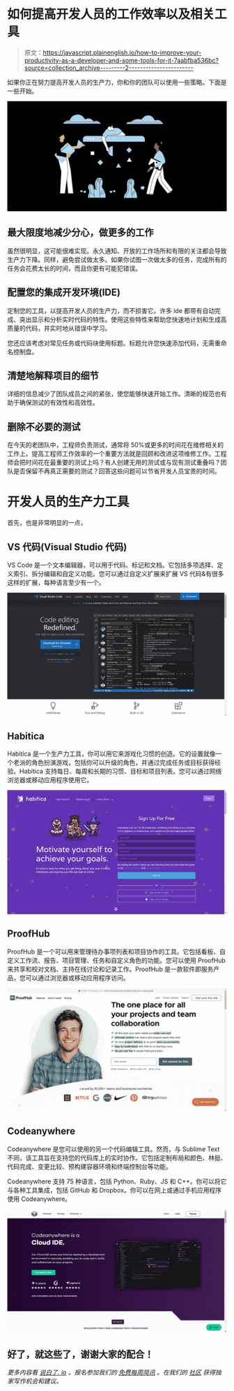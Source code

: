 # 如何提高开发人员的工作效率以及相关工具

> 原文：<https://javascript.plainenglish.io/how-to-improve-your-productivity-as-a-developer-and-some-tools-for-it-7aabfba536bc?source=collection_archive---------2----------------------->

如果你正在努力提高开发人员的生产力，你和你的团队可以使用一些策略。下面是一些开始。

![](img/164750079cef9119edc93ca70a660b72.png)

## 最大限度地减少分心，做更多的工作

虽然很明显，这可能很难实现。永久通知、开放的工作场所和有限的关注都会导致生产力下降。同样，避免尝试做太多。如果你试图一次做太多的任务，完成所有的任务会花费太长的时间，而且你更有可能犯错误。

## 配置您的集成开发环境(IDE)

定制您的工具，以提高开发人员的生产力，而不损害它。许多 ide 都带有自动完成、突出显示和分析实时代码的特性。使用这些特性来帮助您快速地计划和生成高质量的代码，并实时地从错误中学习。

您还应该考虑对常见任务或代码块使用标题。标题允许您快速添加代码，无需重命名控制盘。

## 清楚地解释项目的细节

详细的信息减少了团队成员之间的紧张，使您能够快速开始工作。清晰的规范也有助于确保测试的有效性和高效性。

## 删除不必要的测试

在今天的老团队中，工程师负责测试，通常将 50%或更多的时间花在维修相关的工作上。提高工程师工作效率的一个重要方法就是回顾和改进这项维修工作。工程师会把时间花在最重要的测试上吗？有人创建无用的测试或与现有测试重叠吗？团队是否保留不再真正需要的测试？回答这些问题可以节省开发人员宝贵的时间。

# 开发人员的生产力工具

首先，也是非常明显的一点，

## **VS 代码(Visual Studio 代码)**

VS Code 是一个文本编辑器，可以用于代码、标记和文档。它包括多项选择、定义索引、拆分编辑和自定义功能。您可以通过自定义扩展来扩展 VS 代码&有很多这样的扩展，每种语言至少有一个。

![](img/47c21f92022df9d19c8505f1a113bbf9.png)

## **Habitica**

Habitica 是一个生产力工具，你可以用它来游戏化习惯的创造。它的设置就像一个老派的角色扮演游戏，包括你可以升级的角色，并通过完成任务或目标获得经验。Habitica 支持每日、每周和长期的习惯、目标和项目列表。您可以通过网络浏览器或移动应用程序使用它。

![](img/43ffc49c7696408777776ef1d4ac61c9.png)

## ProofHub

ProofHub 是一个可以用来管理待办事项列表和项目协作的工具。它包括看板、自定义工作流、报告、项目管理、任务和自定义角色的功能。您可以使用 ProofHub 来共享和校对文档、主持在线讨论和记录工作。ProofHub 是一款软件即服务产品，您可以通过浏览器或移动应用程序访问。

![](img/7492606a74010153c8b6adcf15cc3d4f.png)

## Codeanywhere

Codeanywhere 是您可以使用的另一个代码编辑工具。然而，与 Sublime Text 不同，该工具旨在支持您的代码库上的实时协作。它包括定制布局和颜色、林挺、代码完成、变更比较、预构建容器环境和终端控制台等功能。

Codeanywhere 支持 75 种语言，包括 Python、Ruby、JS 和 C++。你可以将它与各种工具集成，包括 GitHub 和 Dropbox。你可以在网上或通过手机应用程序使用 Codeanywhere。

![](img/18d69c08422c579a7d56db2e48ed0707.png)

## 好了，就这些了，谢谢大家的配合！

*更多内容看* [*说白了. io*](http://plainenglish.io/) *。报名参加我们的* [*免费每周简讯*](http://newsletter.plainenglish.io/) *。在我们的* [*社区*](https://discord.gg/GtDtUAvyhW) *获得独家写作机会和建议。*